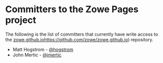 # Committers to the Zowe Pages project

The following is the list of committers that currently have write access to the [zowe.github.io]()https://github.com/zowe/zowe.github.io) repository.

- Matt Hogstrom - [@hogstrom](mailto:matt@hogstrom.org)
- John Mertic - [@jmertic](jmertic@linuxfoundation.org)
